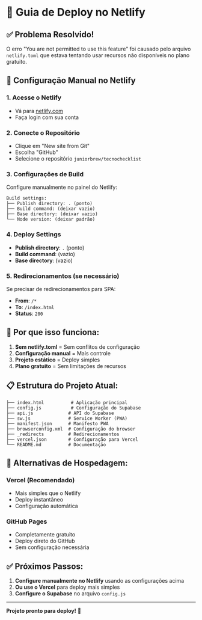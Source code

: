 # 🚀 Guia de Deploy no Netlify

## ✅ **Problema Resolvido!**

O erro "You are not permitted to use this feature" foi causado pelo arquivo `netlify.toml` que estava tentando usar recursos não disponíveis no plano gratuito.

## 🔧 **Configuração Manual no Netlify**

### **1. Acesse o Netlify**
- Vá para [netlify.com](https://netlify.com)
- Faça login com sua conta

### **2. Conecte o Repositório**
- Clique em "New site from Git"
- Escolha "GitHub"
- Selecione o repositório `juniorbrew/tecnochecklist`

### **3. Configurações de Build**
Configure manualmente no painel do Netlify:

```
Build settings:
├── Publish directory: . (ponto)
├── Build command: (deixar vazio)
├── Base directory: (deixar vazio)
└── Node version: (deixar padrão)
```

### **4. Deploy Settings**
- **Publish directory**: `.` (ponto)
- **Build command**: (vazio)
- **Base directory**: (vazio)

### **5. Redirecionamentos (se necessário)**
Se precisar de redirecionamentos para SPA:
- **From**: `/*`
- **To**: `/index.html`
- **Status**: `200`

## 🎯 **Por que isso funciona:**

1. **Sem netlify.toml** = Sem conflitos de configuração
2. **Configuração manual** = Mais controle
3. **Projeto estático** = Deploy simples
4. **Plano gratuito** = Sem limitações de recursos

## 📋 **Estrutura do Projeto Atual:**

```
├── index.html          # Aplicação principal
├── config.js           # Configuração do Supabase
├── api.js             # API do Supabase
├── sw.js              # Service Worker (PWA)
├── manifest.json      # Manifesto PWA
├── browserconfig.xml  # Configuração do browser
├── _redirects         # Redirecionamentos
├── vercel.json        # Configuração para Vercel
└── README.md          # Documentação
```

## 🚀 **Alternativas de Hospedagem:**

### **Vercel (Recomendado)**
- Mais simples que o Netlify
- Deploy instantâneo
- Configuração automática

### **GitHub Pages**
- Completamente gratuito
- Deploy direto do GitHub
- Sem configuração necessária

## ✅ **Próximos Passos:**

1. **Configure manualmente no Netlify** usando as configurações acima
2. **Ou use o Vercel** para deploy mais simples
3. **Configure o Supabase** no arquivo `config.js`

---

**Projeto pronto para deploy!** 🎉
